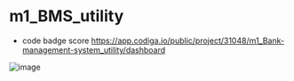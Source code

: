 # m1_BMS_utility
* code badge score
https://app.codiga.io/public/project/31048/m1_Bank-management-system_utility/dashboard

![image](https://user-images.githubusercontent.com/63460090/153709323-4a08990c-9ffe-4e95-9429-3caa41fe8d37.png)

